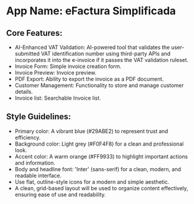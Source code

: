 # **App Name**: eFactura Simplificada

## Core Features:

- AI-Enhanced VAT Validation: AI-powered tool that validates the user-submitted VAT identification number using third-party APIs and incorporates it into the e-invoice if it passes the VAT validation ruleset.
- Invoice Form: Simple invoice creation form.
- Invoice Preview: Invoice preview.
- PDF Export: Ability to export the invoice as a PDF document.
- Customer Management: Functionality to store and manage customer details.
- Invoice list: Searchable Invoice list.

## Style Guidelines:

- Primary color: A vibrant blue (#29ABE2) to represent trust and efficiency.
- Background color: Light grey (#F0F4F8) for a clean and professional look.
- Accent color: A warm orange (#FF9933) to highlight important actions and information.
- Body and headline font: 'Inter' (sans-serif) for a clean, modern, and readable interface.
- Use flat, outline-style icons for a modern and simple aesthetic.
- A clean, grid-based layout will be used to organize content effectively, ensuring ease of use and readability.